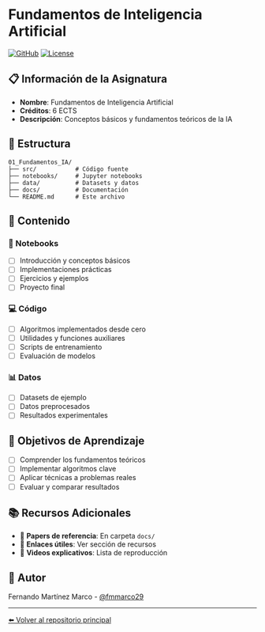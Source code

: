 # Fundamentos de Inteligencia Artificial

[![GitHub](https://img.shields.io/badge/GitHub-fmmarco29-blue?style=flat-square&logo=github)](https://github.com/fmmarco29/UNED_AI_lab)
[![License](https://img.shields.io/github/license/fmmarco29/UNED_AI_lab?style=flat-square)](../LICENSE)

## 📋 Información de la Asignatura

- **Nombre**: Fundamentos de Inteligencia Artificial
- **Créditos**: 6 ECTS
- **Descripción**: Conceptos básicos y fundamentos teóricos de la IA

## 📁 Estructura

```
01_Fundamentos_IA/
├── src/           # Código fuente
├── notebooks/     # Jupyter notebooks
├── data/          # Datasets y datos
├── docs/          # Documentación
└── README.md      # Este archivo
```

## 🚀 Contenido

### 📓 Notebooks
- [ ] Introducción y conceptos básicos
- [ ] Implementaciones prácticas
- [ ] Ejercicios y ejemplos
- [ ] Proyecto final

### 💻 Código
- [ ] Algoritmos implementados desde cero
- [ ] Utilidades y funciones auxiliares
- [ ] Scripts de entrenamiento
- [ ] Evaluación de modelos

### 📊 Datos
- [ ] Datasets de ejemplo
- [ ] Datos preprocesados
- [ ] Resultados experimentales

## 🎯 Objetivos de Aprendizaje

- [ ] Comprender los fundamentos teóricos
- [ ] Implementar algoritmos clave
- [ ] Aplicar técnicas a problemas reales
- [ ] Evaluar y comparar resultados

## 📚 Recursos Adicionales

- 📖 **Papers de referencia**: En carpeta `docs/`
- 🔗 **Enlaces útiles**: Ver sección de recursos
- 🎥 **Videos explicativos**: Lista de reproducción

## 👤 Autor

Fernando Martínez Marco - [@fmmarco29](https://github.com/fmmarco29)

---

[⬅️ Volver al repositorio principal](../)